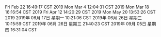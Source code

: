 Fri Feb 22 16:49:17 CST 2019
Mon Mar  4 12:04:31 CST 2019
Mon Mar 18 16:16:54 CST 2019
Fri Apr 12 14:20:29 CST 2019
Mon May 20 13:53:26 CST 2019
2019年 06月 17日 星期一 10:21:06 CST
2019年 06月 26日 星期三 10:15:59 CST
2019年 06月 26日 星期三 21:40:23 CST
2019年 09月 05日 星期四 16:31:04 CST
